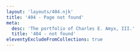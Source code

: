 ```yaml
---
layout: 'layouts/404.njk'
title: '404 - Page not found'
meta:
  desc: 'The portfolio of Charles E. Amyx, III.'
  title: '404 - not found'
eleventyExcludeFromCollections: true
---
```

